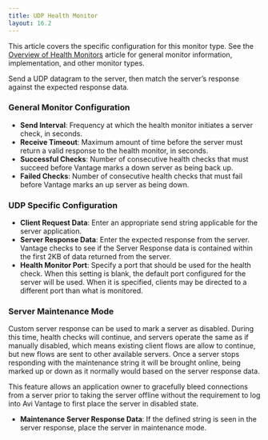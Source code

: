 ```yaml
---
title: UDP Health Monitor
layout: 16.2
---
```

This article covers the specific configuration for this monitor type.  See the <a href="/docs/16.2/overview-of-health-monitors">Overview of Health Monitors</a> article for general monitor information, implementation, and other monitor types.

Send a UDP datagram to the server, then match the server’s response against the expected response data.

### General Monitor Configuration

* **Send Interval**:  Frequency at which the health monitor initiates a server check, in seconds.
* **Receive Timeout**:  Maximum amount of time before the server must return a valid response to the health monitor, in seconds.
* **Successful Checks**:  Number of consecutive health checks that must succeed before Vantage marks a down server as being back up.
* **Failed Checks**:  Number of consecutive health checks that must fail before Vantage marks an up server as being down. 

### UDP Specific Configuration

* **Client Request Data**:  Enter an appropriate send string applicable for the server application.
* **Server Response Data**:  Enter the expected response from the server. Vantage checks to see if the Server Response data is contained within the first 2KB of data returned from the server.
* **Health Monitor Port**:  Specify a port that should be used for the health check. When this setting is blank, the default port configured for the server will be used. When it is specified, clients may be directed to a different port than what is monitored. 

### Server Maintenance Mode

Custom server response can be used to mark a server as disabled.  During this time, health checks will continue, and servers operate the same as if manually disabled, which means existing client flows are allow to continue, but new flows are sent to other available servers.  Once a server stops responding with the maintenance string it will be brought online, being marked up or down as it normally would based on the server response data.

This feature allows an application owner to gracefully bleed connections from a server prior to taking the server offline without the requirement to log into Avi Vantage to first place the server in disabled state.

* **Maintenance Server Response Data**:  If the defined string is seen in the server response, place the server in maintenance mode. 